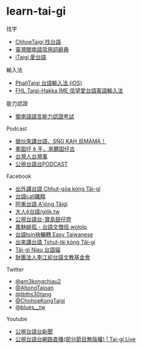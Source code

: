 # learn-tai-gi

找字
- [ChhoeTaigi 找台語](https://chhoe.taigi.info/)
- [臺灣閩南語常用詞辭典](https://twblg.dict.edu.tw/holodict_new/)
- [iTaigi 愛台語](https://itaigi.tw/)

輸入法
- [PhahTaigi 台語輸入法 (iOS)](https://apps.apple.com/tw/app/phahtaigi-%E5%8F%B0%E8%AA%9E%E8%BC%B8%E5%85%A5%E6%B3%95/id1455093650)
- [FHL Taigi-Hakka IME 信望愛台語客語輸入法](https://taigi.fhl.net/TaigiIME/)

能力認證
- [閩南語語言能力認證考試](https://blgjts.moe.edu.tw/tmt/index.php)

Podcast
- [做伙來講台語、SŃG KAH 烏MÀMÀ！](https://open.spotify.com/show/7HZ4PA6wmN44ge4fIro09I?si=290774b0536d4b02)
- [牽囡仔 ê 手，來聽囡仔古](https://open.spotify.com/show/6aMEHrQ0zwCU3bDZeUQaEl?si=b581ca70cf2440db)
- [台灣人台灣事](https://open.spotify.com/show/1riqgeewHDTr586irRkE44?si=e84f566912724a3c)
- [公視台語台PODCAST](https://open.spotify.com/show/2CBb1KwU0S7AEudvybK9Wt?si=0825391294784b83)

Facebook
- [出外講台語 Chhut-gōa kóng Tâi-gí](https://www.facebook.com/ChhutGoaKongTaiGi/)
- [台語call雞精](https://www.facebook.com/calltsitsin/)
- [阿勇台語 A'ióng Tâigí](https://www.facebook.com/AiongTaigi/)
- [大人ê台語/gilik.tw](https://www.facebook.com/gilik.tw/)
- [公視台語台-寶島鼓仔燈](https://www.facebook.com/%E5%85%AC%E8%A6%96%E5%8F%B0%E8%AA%9E%E5%8F%B0-%E5%AF%B6%E5%B3%B6%E9%BC%93%E4%BB%94%E7%87%88-427821587771664/)
- [風魅緋孤 - 台語文僧侶 wololo](https://www.facebook.com/fumi420/)
- [台語tsín袂輾轉 Easy Taiwanese](https://www.facebook.com/easytaiwanese)
- [出來講台語 Tshut-lâi kóng Tâi-gí](https://www.facebook.com/%E5%87%BA%E4%BE%86%E8%AC%9B%E5%8F%B0%E8%AA%9E-Tshut-l%C3%A2i-k%C3%B3ng-T%C3%A2i-g%C3%AD-106433877836250/)
- [Tâi-gí Niau 台語貓](https://www.facebook.com/TaigiNiau)
- [財團法人李江却台語文教基金會](https://www.facebook.com/lkktgb)

Twitter
- [@am3kongchiau2](https://twitter.com/am3kongchiau2)
- [@AhongTaioan](https://twitter.com/AhongTaioan)
- [@tbths30tang](https://twitter.com/tbths30tang)
- [@ChohoeKongTaigi](https://twitter.com/ChohoeKongTaigi)
- [@blues__tw](https://twitter.com/blues__tw?s=21)

Youtube
- [公視台語台新聞](https://www.youtube.com/channel/UCNQ4H3GxXOpvXEDSSd7NVOg)
- [公視台語台網路直播(部分節目無版權) | Tai-gi Live](https://www.youtube.com/watch?v=cnYQ_z7QfxE)
